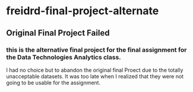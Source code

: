 # freidrd-final-project-alternate
## Original Final Project Failed
### this is the alternative final project for the final assignment for the Data Technologies Analytics class.
I had no choice but to abandon the original final Proect due to the totally unacceptable datasets.
It was too late when I realized that they were not going to be usable for the assignment. 
